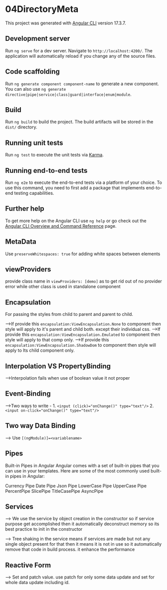 # 04DirectoryMeta

This project was generated with [Angular CLI](https://github.com/angular/angular-cli) version 17.3.7.

## Development server

Run `ng serve` for a dev server. Navigate to `http://localhost:4200/`. The application will automatically reload if you change any of the source files.

## Code scaffolding

Run `ng generate component component-name` to generate a new component. You can also use `ng generate directive|pipe|service|class|guard|interface|enum|module`.

## Build

Run `ng build` to build the project. The build artifacts will be stored in the `dist/` directory.

## Running unit tests

Run `ng test` to execute the unit tests via [Karma](https://karma-runner.github.io).

## Running end-to-end tests

Run `ng e2e` to execute the end-to-end tests via a platform of your choice. To use this command, you need to first add a package that implements end-to-end testing capabilities.

## Further help

To get more help on the Angular CLI use `ng help` or go check out the [Angular CLI Overview and Command Reference](https://angular.io/cli) page.

## MetaData

Use `preserveWhitespaces: true` for adding white spaces between elements

## viewProviders

provide class name in `viewProviders: [demo]` as to get rid out of no provider error while other class is used in standalone component

## Encapsulation

For passing the styles from child to parent and parent to child.

-->If provide this `encapsulation:ViewEncapsulation.None` to component then style will apply to it's parent and child both. except their individual css.
-->If provide this `encapsulation:ViewEncapsulation.Emulated` to component then style will apply to that comp only.
-->If provide this `encapsulation:ViewEncapsulation.ShadowDom` to component then style will apply to Its child component only.

## Interpolation VS PropertyBinding

-->Interpolation fails when use of boolean value it not proper

## Event-Binding

-->Two ways to write - 1. `<input (click)="onChange()" type="text"/>` 2.`<input on-click="onChange()" type="text"/>`

## Two way Data Binding

--> Use `[(ngModule)]=<variablename>`

## Pipes

Built-in Pipes in Angular
Angular comes with a set of built-in pipes that you can use in your templates. Here are some of the most commonly used built-in pipes in Angular:

Currency Pipe
Date Pipe
Json Pipe
LowerCase Pipe
UpperCase Pipe
PercentPipe
SlicePipe
TitleCasePipe
AsyncPipe

## Services 

--> We use the service by object creation in the constructor so if service purpose get accomplished then it automatically deconstruct memory so its best practice to init in the constructor

--> Tree shaking in the service means if services are made but not any single object present for that then it means it is not in use so it automatically remove that code in build process. it enhance the performance  

## Reactive Form

--> Set and patch value. use patch for only some data update and set for whole data update including id.
